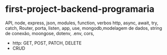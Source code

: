# first-project-backend-programaria
API, node, express, json, modules, function, verbos http, async, await, try, catch, Router, porta, listen, app, use, mongodb,modelagem de dados,  string de conexão, moongose,   dotenv, .env, cors,
 - http:  GET, POST, PATCH, DELETE
 - CRUD
